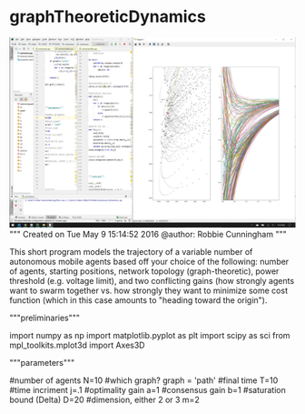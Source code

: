 # graphTheoreticDynamics
![screenshot](screenshot.png)
"""
Created on Tue May 9 15:14:52 2016
@author: Robbie Cunningham
"""


This short program models the trajectory of a variable number of autonomous mobile agents based off your choice of the following: number of agents, starting positions, network topology (graph-theoretic), power threshold (e.g. voltage limit), and two conflicting gains (how strongly agents want to swarm together vs. how strongly they want to minimize some cost function (which in this case amounts to "heading toward the origin").

"""preliminaries"""

import numpy as np
import matplotlib.pyplot as plt
import scipy as sci
from mpl_toolkits.mplot3d import Axes3D




"""parameters"""

#number of agents
N=10
#which graph?
graph = 'path'
#final time
T=10
#time incriment
j=.1
#optimality gain
a=1
#consensus gain
b=1
#saturation bound (Delta)
D=20
#dimension, either 2 or 3
m=2
